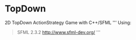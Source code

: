 # TopDown
2D TopDown ActionStrategy Game with C++/SFML
'''
Using:
>SFML 2.3.2 http://www.sfml-dev.org/
'''

